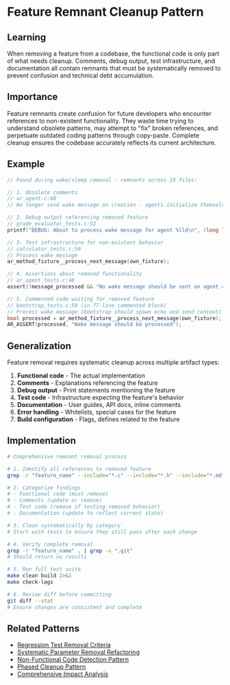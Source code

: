 # Feature Remnant Cleanup Pattern

## Learning
When removing a feature from a codebase, the functional code is only part of what needs cleanup. Comments, debug output, test infrastructure, and documentation all contain remnants that must be systematically removed to prevent confusion and technical debt accumulation.

## Importance
Feature remnants create confusion for future developers who encounter references to non-existent functionality. They waste time trying to understand obsolete patterns, may attempt to "fix" broken references, and perpetuate outdated coding patterns through copy-paste. Complete cleanup ensures the codebase accurately reflects its current architecture.

## Example
```c
// Found during wake/sleep removal - remnants across 19 files:

// 1. Obsolete comments
// ar_agent.c:60
// No longer send wake message on creation - agents initialize themselves

// 2. Debug output referencing removed feature  
// grade_evaluator_tests.c:52
printf("DEBUG: About to process wake message for agent %lld\n", (long long)evaluator_agent);

// 3. Test infrastructure for non-existent behavior
// calculator_tests.c:50
// Process wake message
ar_method_fixture__process_next_message(own_fixture);

// 4. Assertions about removed functionality
// ar_agent_tests.c:48
assert(!message_processed && "No wake message should be sent on agent creation");

// 5. Commented code waiting for removed feature
// bootstrap_tests.c:59 (in 77-line commented block)
// Process wake message (bootstrap should spawn echo and send context)
bool processed = ar_method_fixture__process_next_message(own_fixture);
AR_ASSERT(processed, "Wake message should be processed");
```

## Generalization
Feature removal requires systematic cleanup across multiple artifact types:
1. **Functional code** - The actual implementation
2. **Comments** - Explanations referencing the feature
3. **Debug output** - Print statements mentioning the feature
4. **Test code** - Infrastructure expecting the feature's behavior
5. **Documentation** - User guides, API docs, inline comments
6. **Error handling** - Whitelists, special cases for the feature
7. **Build configuration** - Flags, defines related to the feature

## Implementation
```bash
# Comprehensive remnant removal process

# 1. Identify all references to removed feature
grep -r "feature_name" --include="*.c" --include="*.h" --include="*.md" .

# 2. Categorize findings
# - Functional code (must remove)
# - Comments (update or remove)
# - Test code (remove if testing removed behavior)
# - Documentation (update to reflect current state)

# 3. Clean systematically by category
# Start with tests to ensure they still pass after each change

# 4. Verify complete removal
grep -r "feature_name" . | grep -v ".git"
# Should return no results

# 5. Run full test suite
make clean build 2>&1
make check-logs

# 6. Review diff before committing
git diff --stat
# Ensure changes are consistent and complete
```

## Related Patterns
- [Regression Test Removal Criteria](regression-test-removal-criteria.md)
- [Systematic Parameter Removal Refactoring](systematic-parameter-removal-refactoring.md)
- [Non-Functional Code Detection Pattern](non-functional-code-detection-pattern.md)
- [Phased Cleanup Pattern](phased-cleanup-pattern.md)
- [Comprehensive Impact Analysis](comprehensive-impact-analysis.md)